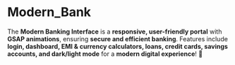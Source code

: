 # Modern_Bank
The **Modern Banking Interface** is a **responsive, user-friendly portal** with **GSAP animations**, ensuring **secure and efficient banking**. Features include **login, dashboard, EMI &amp; currency calculators, loans, credit cards, savings accounts, and dark/light mode** for a **modern digital experience**! 🚀
